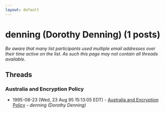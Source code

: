 ```yaml
---
layout: default
---
```


# denning (Dorothy Denning) (1 posts)

_Be aware that many list participants used multiple email addresses over their time active on the list. As such this page may not contain all threads available._

## Threads

### Australia and Encryption Policy
+ 1995-08-23 (Wed, 23 Aug 95 15:13:05 EDT) - [Australia and Encryption Policy](/archive/1995/08/fc65c2998aa0568166ce20fd5df72178fcdda5ba9c8b34d53b423469cf5feca6) - _denning (Dorothy Denning)_

